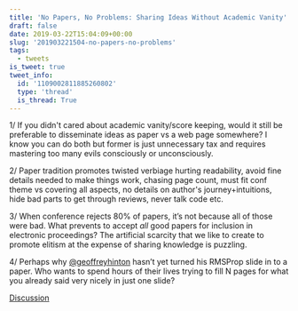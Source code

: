 ```yaml
---
title: 'No Papers, No Problems: Sharing Ideas Without Academic Vanity'
draft: false
date: 2019-03-22T15:04:09+00:00
slug: '201903221504-no-papers-no-problems'
tags:
  - tweets
is_tweet: true
tweet_info:
  id: '1109002811885260802'
  type: 'thread'
  is_thread: True
---
```




1/ If you didn't cared about academic vanity/score keeping, would it still be preferable to disseminate ideas as paper vs a web page somewhere? I know you can do both but former is just unnecessary tax and requires mastering too many evils consciously or unconsciously.

2/ Paper tradition promotes twisted verbiage hurting readability, avoid fine details needed to make things work, chasing page count, must fit conf theme vs covering all aspects, no details on author's journey+intuitions, hide bad parts to get through reviews, never talk code etc.

3/ When conference rejects 80% of papers, it’s not because all of those were bad. What prevents to accept *all* good papers for inclusion in electronic proceedings? The artificial scarcity that we like to create to promote elitism at the expense of sharing knowledge is puzzling.

4/ Perhaps why [@geoffreyhinton](https://x.com/geoffreyhinton) hasn’t yet turned his RMSProp slide in to a paper. Who wants to spend hours of their lives trying to fill N pages for what you already said very nicely in just one slide?

[Discussion](https://x.com/sytelus/status/1109002811885260802)
